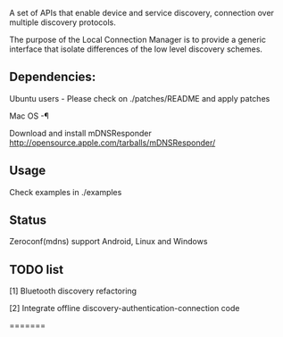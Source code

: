 
A set of APIs that enable device and service discovery, connection over multiple discovery protocols.

The purpose of the Local Connection Manager is to provide a generic interface that isolate differences of 
the low level discovery schemes. 

## Dependencies:

Ubuntu users -
Please check on ./patches/README and apply patches

Mac OS -¶

Download and install mDNSResponder
http://opensource.apple.com/tarballs/mDNSResponder/

## Usage

Check examples in ./examples 

## Status

Zeroconf(mdns) support Android, Linux and Windows

## TODO list 
[1] Bluetooth discovery refactoring

[2] Integrate offline discovery-authentication-connection code  

=======

